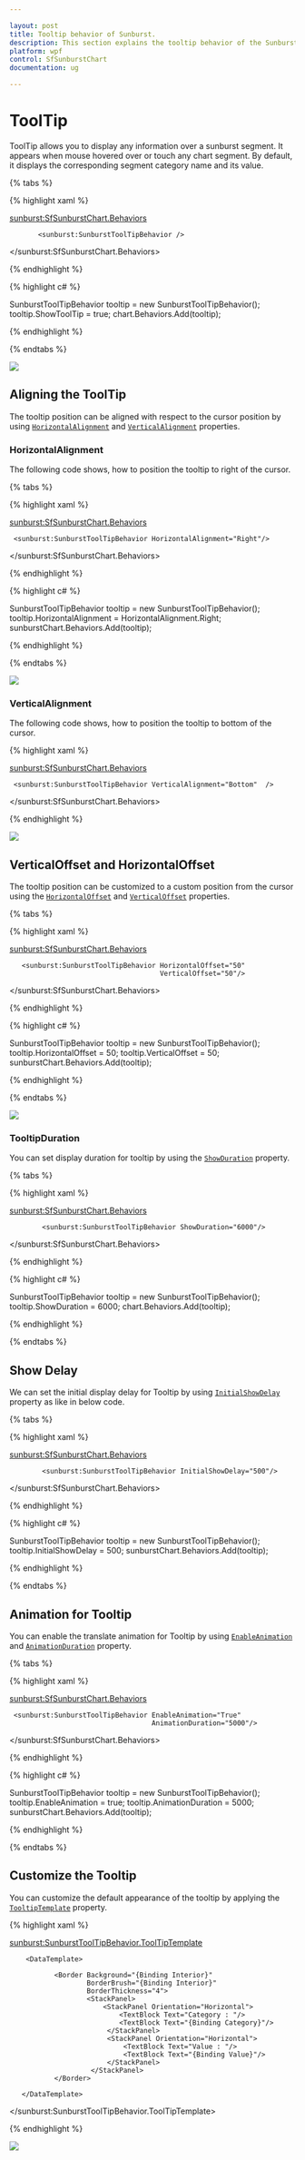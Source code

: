 ```yaml
---

layout: post
title: Tooltip behavior of Sunburst.
description: This section explains the tooltip behavior of the SunburstChart.
platform: wpf 
control: SfSunburstChart 
documentation: ug

---
```


# ToolTip

ToolTip allows you to display any information over a sunburst segment. It appears when mouse hovered over or touch any chart segment. By default, it displays the corresponding segment category name and its value.

{% tabs %}

{% highlight xaml %}

 <sunburst:SfSunburstChart.Behaviors>
             
           <sunburst:SunburstToolTipBehavior />
                
 </sunburst:SfSunburstChart.Behaviors>

{% endhighlight %}

{% highlight c# %}

SunburstToolTipBehavior tooltip = new SunburstToolTipBehavior();
tooltip.ShowToolTip = true;
chart.Behaviors.Add(tooltip);

{% endhighlight %}

{% endtabs %}


![](Tooltip_images/Tooltip_img1.jpeg)


## Aligning the ToolTip

The tooltip position can be aligned with respect to the cursor position by using [`HorizontalAlignment`](https://help.syncfusion.com/cr/cref_files/wpf/Syncfusion.SfSunburstChart.WPF~Syncfusion.UI.Xaml.SunburstChart.SunburstToolTipBehavior~HorizontalAlignment.html) and [`VerticalAlignment`](https://help.syncfusion.com/cr/cref_files/wpf/Syncfusion.SfSunburstChart.WPF~Syncfusion.UI.Xaml.SunburstChart.SunburstToolTipBehavior~VerticalAlignment.html) properties.

### HorizontalAlignment

The following code shows, how to position the tooltip to right of the cursor.

{% tabs %}

{% highlight xaml %}

<sunburst:SfSunburstChart.Behaviors>

     <sunburst:SunburstToolTipBehavior HorizontalAlignment="Right"/>

</sunburst:SfSunburstChart.Behaviors>

{% endhighlight %}

{% highlight c# %}

SunburstToolTipBehavior tooltip = new SunburstToolTipBehavior();
tooltip.HorizontalAlignment = HorizontalAlignment.Right;
sunburstChart.Behaviors.Add(tooltip);

{% endhighlight %}

{% endtabs %}

![](Tooltip_images/Tooltip_img2.jpeg)


### VerticalAlignment

The following code shows, how to position the tooltip to bottom of the cursor.

{% highlight xaml %}

<sunburst:SfSunburstChart.Behaviors>

     <sunburst:SunburstToolTipBehavior VerticalAlignment="Bottom"  />

</sunburst:SfSunburstChart.Behaviors>

{% endhighlight %}

![](Tooltip_images/Tooltip_img3.jpeg)


## VerticalOffset and HorizontalOffset

The tooltip position can be customized to a custom position from the cursor using the [`HorizontalOffset`](https://help.syncfusion.com/cr/cref_files/wpf/Syncfusion.SfSunburstChart.WPF~Syncfusion.UI.Xaml.SunburstChart.SunburstToolTipBehavior~HorizontalOffset.html) and [`VerticalOffset`](https://help.syncfusion.com/cr/cref_files/wpf/Syncfusion.SfSunburstChart.WPF~Syncfusion.UI.Xaml.SunburstChart.SunburstToolTipBehavior~VerticalOffset.html) properties.

{% tabs %}

{% highlight xaml %}

<sunburst:SfSunburstChart.Behaviors>

       <sunburst:SunburstToolTipBehavior HorizontalOffset="50"
                                         VerticalOffset="50"/>

</sunburst:SfSunburstChart.Behaviors>

{% endhighlight %}

{% highlight c# %}

SunburstToolTipBehavior tooltip = new SunburstToolTipBehavior();
tooltip.HorizontalOffset = 50;
tooltip.VerticalOffset = 50;
sunburstChart.Behaviors.Add(tooltip);

{% endhighlight %}

{% endtabs %}


![](Tooltip_images/Tooltip_img4.jpeg)


### TooltipDuration

You can set display duration for tooltip by using the [`ShowDuration`](https://help.syncfusion.com/cr/cref_files/wpf/Syncfusion.SfSunburstChart.WPF~Syncfusion.UI.Xaml.SunburstChart.SunburstToolTipBehavior~ShowDuration.html) property.

{% tabs %}

{% highlight xaml %}

<sunburst:SfSunburstChart.Behaviors>

            <sunburst:SunburstToolTipBehavior ShowDuration="6000"/>

</sunburst:SfSunburstChart.Behaviors>

{% endhighlight %}

{% highlight c# %}

SunburstToolTipBehavior tooltip = new SunburstToolTipBehavior();
tooltip.ShowDuration = 6000;
chart.Behaviors.Add(tooltip);

{% endhighlight %}

{% endtabs %}

## Show Delay

We can set the initial display delay for Tooltip by using [`InitialShowDelay`](https://help.syncfusion.com/cr/cref_files/wpf/Syncfusion.SfSunburstChart.WPF~Syncfusion.UI.Xaml.SunburstChart.SunburstToolTipBehavior~InitialShowDelay.html) property as like in below code. 

{% tabs %}

{% highlight xaml %}

<sunburst:SfSunburstChart.Behaviors>

            <sunburst:SunburstToolTipBehavior InitialShowDelay="500"/>
                
</sunburst:SfSunburstChart.Behaviors>

{% endhighlight %}

{% highlight c# %}

SunburstToolTipBehavior tooltip = new SunburstToolTipBehavior();
tooltip.InitialShowDelay = 500;
sunburstChart.Behaviors.Add(tooltip);

{% endhighlight %}

{% endtabs %}

## Animation for Tooltip

You can enable the translate animation for Tooltip by using [`EnableAnimation`](https://help.syncfusion.com/cr/cref_files/wpf/Syncfusion.SfSunburstChart.WPF~Syncfusion.UI.Xaml.SunburstChart.SunburstToolTipBehavior~EnableAnimation.html) and [`AnimationDuration`](https://help.syncfusion.com/cr/cref_files/wpf/Syncfusion.SfSunburstChart.WPF~Syncfusion.UI.Xaml.SunburstChart.SunburstToolTipBehavior~AnimationDuration.html) property.

{% tabs %}

{% highlight xaml %}

<sunburst:SfSunburstChart.Behaviors>

     <sunburst:SunburstToolTipBehavior EnableAnimation="True" 
                                       AnimationDuration="5000"/>

</sunburst:SfSunburstChart.Behaviors>

{% endhighlight %}

{% highlight c# %}

SunburstToolTipBehavior tooltip = new SunburstToolTipBehavior();
tooltip.EnableAnimation = true;
tooltip.AnimationDuration = 5000;
sunburstChart.Behaviors.Add(tooltip);

{% endhighlight %}

{% endtabs %}

## Customize the Tooltip

You can customize the default appearance of the tooltip by applying the [`TooltipTemplate`](https://help.syncfusion.com/cr/cref_files/wpf/Syncfusion.SfSunburstChart.WPF~Syncfusion.UI.Xaml.SunburstChart.SunburstToolTipBehavior~ToolTipTemplate.html) property.

{% highlight xaml %}

<sunburst:SunburstToolTipBehavior.ToolTipTemplate>
                        
        <DataTemplate>
                            
               <Border Background="{Binding Interior}"
                       BorderBrush="{Binding Interior}"
                       BorderThickness="4">
                       <StackPanel>
                           <StackPanel Orientation="Horizontal">
                               <TextBlock Text="Category : "/>
                               <TextBlock Text="{Binding Category}"/>
                            </StackPanel>
                            <StackPanel Orientation="Horizontal">
                                <TextBlock Text="Value : "/>
                                <TextBlock Text="{Binding Value}"/>
                            </StackPanel>
                        </StackPanel>
               </Border>
                            
       </DataTemplate>
                        
</sunburst:SunburstToolTipBehavior.ToolTipTemplate>

{% endhighlight %}

![](Tooltip_images/Tooltip_img5.jpeg)


